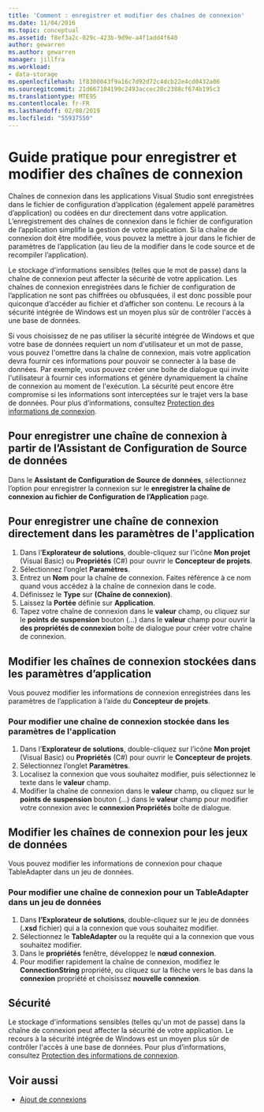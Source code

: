 ```yaml
---
title: 'Comment : enregistrer et modifier des chaînes de connexion'
ms.date: 11/04/2016
ms.topic: conceptual
ms.assetid: f8ef3a2c-029c-423b-9d9e-a4f1add4f640
author: gewarren
ms.author: gewarren
manager: jillfra
ms.workload:
- data-storage
ms.openlocfilehash: 1f8300043f9a16c7d92d72c4dcb22e4cd0432a06
ms.sourcegitcommit: 21d667104199c2493accec20c2388cf674b195c3
ms.translationtype: MTE95
ms.contentlocale: fr-FR
ms.lasthandoff: 02/08/2019
ms.locfileid: "55937550"
---
```

# <a name="how-to-save-and-edit-connection-strings"></a>Guide pratique pour enregistrer et modifier des chaînes de connexion
Chaînes de connexion dans les applications Visual Studio sont enregistrées dans le fichier de configuration d’application (également appelé paramètres d’application) ou codées en dur directement dans votre application. L’enregistrement des chaînes de connexion dans le fichier de configuration de l’application simplifie la gestion de votre application. Si la chaîne de connexion doit être modifiée, vous pouvez la mettre à jour dans le fichier de paramètres de l’application (au lieu de la modifier dans le code source et de recompiler l’application).

Le stockage d'informations sensibles (telles que le mot de passe) dans la chaîne de connexion peut affecter la sécurité de votre application. Les chaînes de connexion enregistrées dans le fichier de configuration de l’application ne sont pas chiffrées ou obfusquées, il est donc possible pour quiconque d’accéder au fichier et d’afficher son contenu. Le recours à la sécurité intégrée de Windows est un moyen plus sûr de contrôler l'accès à une base de données.

Si vous choisissez de ne pas utiliser la sécurité intégrée de Windows et que votre base de données requiert un nom d'utilisateur et un mot de passe, vous pouvez l'omettre dans la chaîne de connexion, mais votre application devra fournir ces informations pour pouvoir se connecter à la base de données. Par exemple, vous pouvez créer une boîte de dialogue qui invite l'utilisateur à fournir ces informations et génère dynamiquement la chaîne de connexion au moment de l'exécution. La sécurité peut encore être compromise si les informations sont interceptées sur le trajet vers la base de données.
Pour plus d’informations, consultez [Protection des informations de connexion](/dotnet/framework/data/adonet/protecting-connection-information).

## <a name="to-save-a-connection-string-from-within-the-data-source-configuration-wizard"></a>Pour enregistrer une chaîne de connexion à partir de l’Assistant de Configuration de Source de données
Dans le **Assistant de Configuration de Source de données**, sélectionnez l’option pour enregistrer la connexion sur le **enregistrer la chaîne de connexion au fichier de Configuration de l’Application** page.

## <a name="to-save-a-connection-string-directly-into-application-settings"></a>Pour enregistrer une chaîne de connexion directement dans les paramètres de l'application
1. Dans l’**Explorateur de solutions**, double-cliquez sur l’icône **Mon projet** (Visual Basic) ou **Propriétés** (C#) pour ouvrir le **Concepteur de projets**.
1. Sélectionnez l’onglet **Paramètres**.
1. Entrez un **Nom** pour la chaîne de connexion. Faites référence à ce nom quand vous accédez à la chaîne de connexion dans le code.
1. Définissez le **Type** sur **(Chaîne de connexion)**.
1. Laissez la **Portée** définie sur **Application**.
1. Tapez votre chaîne de connexion dans le **valeur** champ, ou cliquez sur le **points de suspension** bouton (...) dans le **valeur** champ pour ouvrir la **des propriétés de connexion** boîte de dialogue pour créer votre chaîne de connexion.

## <a name="edit-connection-strings-stored-in-application-settings"></a>Modifier les chaînes de connexion stockées dans les paramètres d’application
Vous pouvez modifier les informations de connexion enregistrées dans les paramètres de l’application à l’aide du **Concepteur de projets**.

### <a name="to-edit-a-connection-string-stored-in-application-settings"></a>Pour modifier une chaîne de connexion stockée dans les paramètres de l'application
1. Dans l’**Explorateur de solutions**, double-cliquez sur l’icône **Mon projet** (Visual Basic) ou **Propriétés** (C#) pour ouvrir le **Concepteur de projets**.
1. Sélectionnez l’onglet **Paramètres**.
1. Localisez la connexion que vous souhaitez modifier, puis sélectionnez le texte dans le **valeur** champ.
1. Modifier la chaîne de connexion dans le **valeur** champ, ou cliquez sur le **points de suspension** bouton (...) dans le **valeur** champ pour modifier votre connexion avec le **connexion Propriétés** boîte de dialogue.

## <a name="edit-connection-strings-for-datasets"></a>Modifier les chaînes de connexion pour les jeux de données
Vous pouvez modifier les informations de connexion pour chaque TableAdapter dans un jeu de données.

### <a name="to-edit-a-connection-string-for-a-tableadapter-in-a-dataset"></a>Pour modifier une chaîne de connexion pour un TableAdapter dans un jeu de données
1. Dans **l’Explorateur de solutions**, double-cliquez sur le jeu de données (**.xsd** fichier) qui a la connexion que vous souhaitez modifier.
1. Sélectionnez le **TableAdapter** ou la requête qui a la connexion que vous souhaitez modifier.
1. Dans le **propriétés** fenêtre, développez le **nœud connexion**.
1. Pour modifier rapidement la chaîne de connexion, modifiez le **ConnectionString** propriété, ou cliquez sur la flèche vers le bas dans la **connexion** propriété et choisissez **nouvelle connexion**.

## <a name="security"></a>Sécurité
Le stockage d'informations sensibles (telles qu'un mot de passe) dans la chaîne de connexion peut affecter la sécurité de votre application. Le recours à la sécurité intégrée de Windows est un moyen plus sûr de contrôler l'accès à une base de données.
Pour plus d’informations, consultez [Protection des informations de connexion](/dotnet/framework/data/adonet/protecting-connection-information).

## <a name="see-also"></a>Voir aussi

- [Ajout de connexions](../data-tools/add-new-connections.md)